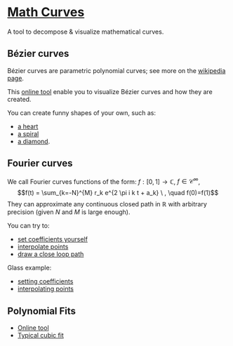 # [Math Curves](https://pauldubois98.github.io/MathCurves/)

A tool to decompose &amp; visualize mathematical curves.

## Bézier curves

Bézier curves are parametric polynomial curves; see more on the [wikipedia page](https://en.wikipedia.org/wiki/B%C3%A9zier_curve).

This [online tool](https://pauldubois98.github.io/MathCurves/BezierCurves) enable you to visualize Bézier curves and how they are created.

You can create funny shapes of your own, such as:

- [a heart](https://pauldubois98.github.io/MathCurves/BezierCurves/index.html?n=10&t=1&animation=on&xs=[286,56,198,310,88,485,262,416,527,288]&ys=[374,214,68,101,378,380,98,71,199,374])
- [a spiral](https://pauldubois98.github.io/MathCurves/BezierCurves/index.html?n=13&t=0.3780000000000002&animation=on&xs=[314,312,245,222,364,440,385,207,100,221,417,518,484]&ys=[197,237,243,140,95,183,332,356,206,39,42,187,386])
- [a diamond](https://pauldubois98.github.io/MathCurves/BezierCurves/index.html?n=10&t=0.2050000000000001&animation=on&xs=[331,86,329,80,524,84,526,332,534,338]&ys=[61,334,58,334,334,339,339,61,338,60]).

## Fourier curves

We call Fourier curves functions of the form:
$f: [0,1] \to \mathbb{C}$, $f \in \mathcal{C}^{\infty}$, $$f(t) = \sum_{k=-N}^{M} r_k e^{2 \pi i k t + a_k} \ , \quad f(0)=f(1)$$
They can approximate any continuous closed path in $\mathbb{R}$ with arbitrary precision (given $N$ and $M$ is large enough).

You can try to:

- [set coefficients yourself](https://pauldubois98.github.io/MathCurves/FourierCurves)
- [interpolate points](https://pauldubois98.github.io/MathCurves/FourierCurves/interpolation)
- [draw a close loop path](https://pauldubois98.github.io/MathCurves/FourierCurves/drawing)

Glass example:

- [setting coefficients](https://pauldubois98.github.io/MathCurves/FourierCurves/index.html?COEFFS=[{k:0,r:420,a:45},{k:-7,r:12,a:137},{k:-6,r:9,a:-24},{k:-5,r:5,a:175},{k:-4,r:5,a:14},{k:-3,r:28,a:-147},{k:-2,r:23,a:-128},{k:-1,r:163,a:-109},{k:1,r:60,a:-71},{k:2,r:32,a:128},{k:3,r:31,a:147},{k:4,r:21,a:-14},{k:5,r:10,a:-175},{k:6,r:4,a:24},{k:7,r:9,a:-137},]&min=7&max=7)
- [interpolating points](https://pauldubois98.github.io/MathCurves/FourierCurves/interpolation.html?min=7&max=7&POINTS=[{x:210,y:100},{x:267.5,y:100},{x:325,y:100},{x:382.5,y:100},{x:440,y:100},{x:455,y:125},{x:470,y:150},{x:485,y:175},{x:500,y:200},{x:462.5,y:225},{x:425,y:250},{x:387.5,y:275},{x:350,y:300},{x:350,y:350},{x:350,y:400},{x:350,y:450},{x:350,y:500},{x:375,y:507.5},{x:400,y:515},{x:425,y:522.5},{x:450,y:530},{x:325,y:530},{x:200,y:530},{x:225,y:522.5},{x:250,y:515},{x:275,y:507.5},{x:300,y:500},{x:300,y:450},{x:300,y:400},{x:300,y:350},{x:300,y:300},{x:262.5,y:275},{x:225,y:250},{x:187.5,y:225},{x:150,y:200},{x:165,y:175},{x:180,y:150},{x:195,y:125},])

## Polynomial Fits
- [Online tool](https://pauldubois98.github.io/MathCurves/PolynomialCurves/)
- [Typical cubic fit](https://pauldubois98.github.io/MathCurves/PolynomialCurves/?xs=-0.75%2C0.75%2C-0.35%2C0.35&ys=-0.75%2C0.75%2C0.5%2C-0.5&degree=3&lr=0.1&optim=adam)
